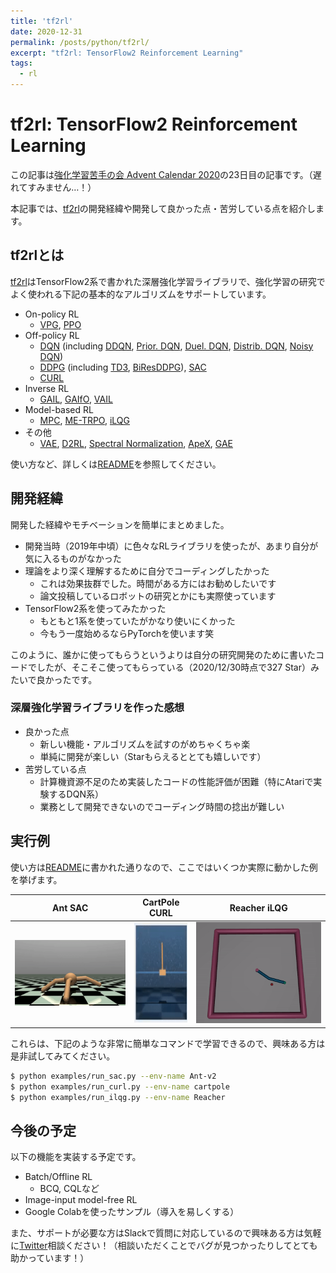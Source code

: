 ```yaml
---
title: 'tf2rl'
date: 2020-12-31
permalink: /posts/python/tf2rl/
excerpt: "tf2rl: TensorFlow2 Reinforcement Learning"
tags:
  - rl
---
```


# tf2rl: TensorFlow2 Reinforcement Learning

この記事は[強化学習苦手の会 Advent Calendar 2020](https://adventar.org/calendars/5128)の23日目の記事です。（遅れてすみません…！）

本記事では、[tf2rl](https://github.com/keiohta/tf2rl)の開発経緯や開発して良かった点・苦労している点を紹介します。

## tf2rlとは

[tf2rl](https://github.com/keiohta/tf2rl)はTensorFlow2系で書かれた深層強化学習ライブラリで、強化学習の研究でよく使われる下記の基本的なアルゴリズムをサポートしています。

- On-policy RL
  - [VPG](https://papers.nips.cc/paper/1713-policy-gradient-methods-for-reinforcement-learning-with-function-approximation.pdf), [PPO](<https://arxiv.org/abs/1707.06347>)
- Off-policy RL
  - [DQN](https://storage.googleapis.com/deepmind-media/dqn/DQNNaturePaper.pdf) (including [DDQN](https://arxiv.org/abs/1509.06461), [Prior. DQN](https://arxiv.org/abs/1511.05952), [Duel. DQN](https://arxiv.org/abs/1511.06581), [Distrib. DQN](<https://arxiv.org/abs/1707.06887>), [Noisy DQN](<https://arxiv.org/abs/1706.10295>))
  - [DDPG](https://arxiv.org/abs/1509.02971) (including [TD3](<https://arxiv.org/abs/1802.09477>), [BiResDDPG](<https://arxiv.org/abs/1905.01072>)), [SAC](<https://arxiv.org/abs/1801.01290>)
  - [CURL](https://arxiv.org/abs/2004.04136)
- Inverse RL
  - [GAIL](<https://arxiv.org/abs/1606.03476>), [GAIfO](<https://arxiv.org/abs/1807.06158>), [VAIL](<https://arxiv.org/abs/1810.00821>)
- Model-based RL
  - [MPC](https://arxiv.org/abs/1708.02596), [ME-TRPO](https://arxiv.org/abs/1802.10592), [iLQG](https://homes.cs.washington.edu/~todorov/papers/TassaIROS12.pdf)
- その他
  - [VAE](https://arxiv.org/abs/1312.6114), [D2RL](https://arxiv.org/abs/2010.09163), [Spectral Normalization](<https://arxiv.org/abs/1802.05957>), [ApeX](<https://arxiv.org/abs/1803.00933>), [GAE](https://arxiv.org/abs/1506.02438)

使い方など、詳しくは[README](https://github.com/keiohta/tf2rl/blob/master/README.md)を参照してください。

## 開発経緯

開発した経緯やモチベーションを簡単にまとめました。

- 開発当時（2019年中頃）に色々なRLライブラリを使ったが、あまり自分が気に入るものがなかった
- 理論をより深く理解するために自分でコーディングしたかった
  - これは効果抜群でした。時間がある方にはお勧めしたいです
  - 論文投稿しているロボットの研究とかにも実際使っています
- TensorFlow2系を使ってみたかった
  - もともと1系を使っていたがかなり使いにくかった
  - 今もう一度始めるならPyTorchを使います笑

このように、誰かに使ってもらうというよりは自分の研究開発のために書いたコードでしたが、そこそこ使ってもらっている（2020/12/30時点で327 Star）みたいで良かったです。

### 深層強化学習ライブラリを作った感想

- 良かった点
  - 新しい機能・アルゴリズムを試すのがめちゃくちゃ楽
  - 単純に開発が楽しい（Starもらえるととても嬉しいです）
- 苦労している点
  - 計算機資源不足のため実装したコードの性能評価が困難（特にAtariで実験するDQN系）
  - 業務として開発できないのでコーディング時間の捻出が難しい

## 実行例

使い方は[README](https://github.com/keiohta/tf2rl/blob/master/README.md)に書かれた通りなので、ここではいくつか実際に動かした例を挙げます。

|              Ant SAC              |                        CartPole CURL                         |              Reacher iLQG              |
| :-------------------------------: | :----------------------------------------------------------: | :------------------------------------: |
| ![](/images/20201231_ant_sac.gif) | <img src="/images/20201231_cartpole_curl_sac.gif" height="160px"> | ![](/images/20201231_reacher_ilqg.gif) |

これらは、下記のような非常に簡単なコマンドで学習できるので、興味ある方は是非試してみてください。

```bash
$ python examples/run_sac.py --env-name Ant-v2
$ python examples/run_curl.py --env-name cartpole
$ python examples/run_ilqg.py --env-name Reacher
```

## 今後の予定

以下の機能を実装する予定です。

- Batch/Offline RL
  - BCQ, CQLなど
- Image-input model-free RL
- Google Colabを使ったサンプル（導入を易しくする）

また、サポートが必要な方はSlackで質問に対応しているので興味ある方は気軽に[Twitter](https://twitter.com/ohtake_i)相談ください！（相談いただくことでバグが見つかったりしてとても助かっています！）


